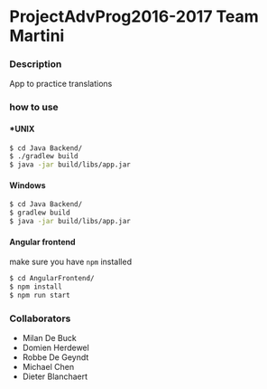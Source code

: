 # ProjectAdvProg2016-2017 Team Martini
### Description
App to practice translations

### how to use
#### *UNIX
```sh
$ cd Java Backend/
$ ./gradlew build
$ java -jar build/libs/app.jar
```

#### Windows
```sh
$ cd Java Backend/
$ gradlew build
$ java -jar build/libs/app.jar
```

#### Angular frontend

make sure you have `npm` installed

```sh
$ cd AngularFrontend/
$ npm install
$ npm run start
```

### Collaborators
    
- Milan De Buck
- Domien Herdewel
- Robbe De Geyndt
- Michael Chen
- Dieter Blanchaert
